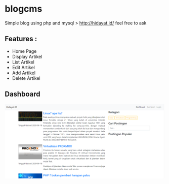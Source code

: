 # blogcms
Simple blog using php and mysql > http://hidayat.id/ feel free to ask

## Features :
* Home Page 
* Display Artikel
* List Artikel
* Edit Artikel
* Add Artikel
* Delete Artikel

## Dashboard
![Dashboard](https://github.com/nurhidayatt/blogcms/blob/master/images/dashboard.png)
